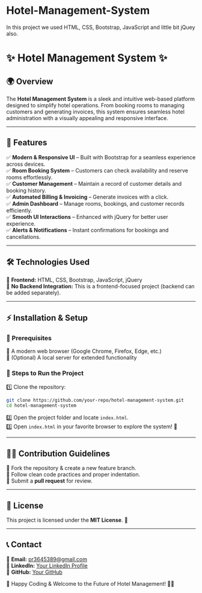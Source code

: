 # Hotel-Management-System
In this project we used HTML, CSS, Bootstrap, JavaScript and little bit jQuey also.

# ✨ Hotel Management System ✨

## 🌍 Overview
The **Hotel Management System** is a sleek and intuitive web-based platform designed to simplify hotel operations. From booking rooms to managing customers and generating invoices, this system ensures seamless hotel administration with a visually appealing and responsive interface.

---

## 🚀 Features
✅ **Modern & Responsive UI** – Built with Bootstrap for a seamless experience across devices.  
✅ **Room Booking System** – Customers can check availability and reserve rooms effortlessly.  
✅ **Customer Management** – Maintain a record of customer details and booking history.  
✅ **Automated Billing & Invoicing** – Generate invoices with a click.  
✅ **Admin Dashboard** – Manage rooms, bookings, and customer records efficiently.  
✅ **Smooth UI Interactions** – Enhanced with jQuery for better user experience.  
✅ **Alerts & Notifications** – Instant confirmations for bookings and cancellations.  

---

## 🛠️ Technologies Used
🎨 **Frontend:** HTML, CSS, Bootstrap, JavaScript, jQuery  
🚫 **No Backend Integration:** This is a frontend-focused project (backend can be added separately).  

---

## ⚡ Installation & Setup
### 🔧 Prerequisites
🔹 A modern web browser (Google Chrome, Firefox, Edge, etc.)  
🔹 (Optional) A local server for extended functionality  

### 📌 Steps to Run the Project
1️⃣ Clone the repository:
   ```sh
   git clone https://github.com/your-repo/hotel-management-system.git
   cd hotel-management-system
   ```
2️⃣ Open the project folder and locate `index.html`.  
3️⃣ Open `index.html` in your favorite browser to explore the system! 🚀

---

## 👨‍💻 Contribution Guidelines
🔹 Fork the repository & create a new feature branch.  
🔹 Follow clean code practices and proper indentation.  
🔹 Submit a **pull request** for review.  

---

## 📜 License
This project is licensed under the **MIT License**. 📄

---

## 📞 Contact
💌 **Email:** pr3645389@gmail.com  
💼 **LinkedIn:** [Your LinkedIn Profile](www.linkedin.com/in/prabhat-rana)  
🐙 **GitHub:** [Your GitHub](https://github.com/prabhatrana666)  

🚀 Happy Coding & Welcome to the Future of Hotel Management! 🏨✨


